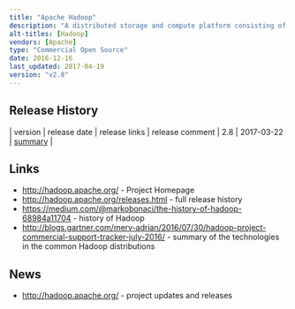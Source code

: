 ```yaml
---
title: "Apache Hadoop"
description: "A distributed storage and compute platform consisting of a distributed filesystem (HDFS) and a cluster workload and resource management layer (YARN), along with MapReduce, a solution built on HDFS and YARN for massive scale parallel processing of data. Has an extensive ecosystem of compatible technologies. An Apache Open Source project, started in January 2006 as a Lucene sub-project, becoming a top level project in January 2008, with a 1.0 release in December 2011 (containing HDFS and MapReduce), and a 2.2 release (the first 2.x GA release) in October 2013 (adding YARN). Very active, with a deep and broad range of contributors, and backing from multiple commercial vendors."
alt-titles: [Hadoop]
vendors: [Apache]
type: "Commercial Open Source"
date: 2016-12-16
last_updated: 2017-04-19
version: "v2.8"
---
```

## Release History

| version | release date | release links | release comment
| 2.8 | 2017-03-22 | [summary](http://hadoop.apache.org/docs/r2.8.0/index.html) |

## Links

* <http://hadoop.apache.org/> - Project Homepage
* <http://hadoop.apache.org/releases.html> - full release history
* <https://medium.com/@markobonaci/the-history-of-hadoop-68984a11704> - history of Hadoop
* <http://blogs.gartner.com/merv-adrian/2016/07/30/hadoop-project-commercial-support-tracker-july-2016/> - summary of the technologies in the common Hadoop distributions

## News

* <http://hadoop.apache.org/> - project updates and releases